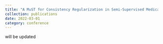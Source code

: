 ```yaml
---
title: "A MuST for Consistency Regularization in Semi-Supervised Medical Image Segmentation (preprint)"
collection: publications
date: 2022-03-01
category: conference
---
```


will be updated
